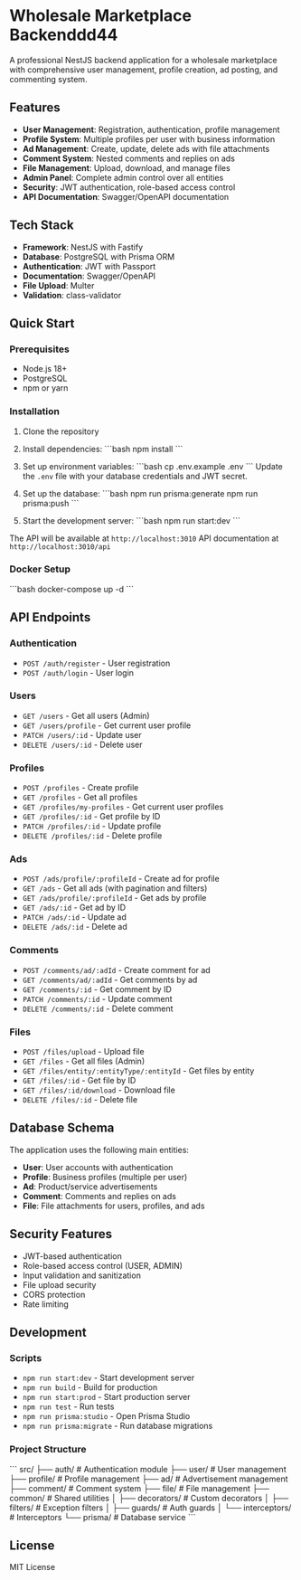 # Wholesale Marketplace Backenddd44

A professional NestJS backend application for a wholesale marketplace with comprehensive user management, profile creation, ad posting, and commenting system.

## Features

- **User Management**: Registration, authentication, profile management
- **Profile System**: Multiple profiles per user with business information
- **Ad Management**: Create, update, delete ads with file attachments
- **Comment System**: Nested comments and replies on ads
- **File Management**: Upload, download, and manage files
- **Admin Panel**: Complete admin control over all entities
- **Security**: JWT authentication, role-based access control
- **API Documentation**: Swagger/OpenAPI documentation

## Tech Stack

- **Framework**: NestJS with Fastify
- **Database**: PostgreSQL with Prisma ORM
- **Authentication**: JWT with Passport
- **Documentation**: Swagger/OpenAPI
- **File Upload**: Multer
- **Validation**: class-validator

## Quick Start

### Prerequisites

- Node.js 18+
- PostgreSQL
- npm or yarn

### Installation

1. Clone the repository
2. Install dependencies:
   \`\`\`bash
   npm install
   \`\`\`

3. Set up environment variables:
   \`\`\`bash
   cp .env.example .env
   \`\`\`
   Update the `.env` file with your database credentials and JWT secret.

4. Set up the database:
   \`\`\`bash
   npm run prisma:generate
   npm run prisma:push
   \`\`\`

5. Start the development server:
   \`\`\`bash
   npm run start:dev
   \`\`\`

The API will be available at `http://localhost:3010`
API documentation at `http://localhost:3010/api`

### Docker Setup

\`\`\`bash
docker-compose up -d
\`\`\`

## API Endpoints

### Authentication
- `POST /auth/register` - User registration
- `POST /auth/login` - User login

### Users
- `GET /users` - Get all users (Admin)
- `GET /users/profile` - Get current user profile
- `PATCH /users/:id` - Update user
- `DELETE /users/:id` - Delete user

### Profiles
- `POST /profiles` - Create profile
- `GET /profiles` - Get all profiles
- `GET /profiles/my-profiles` - Get current user profiles
- `GET /profiles/:id` - Get profile by ID
- `PATCH /profiles/:id` - Update profile
- `DELETE /profiles/:id` - Delete profile

### Ads
- `POST /ads/profile/:profileId` - Create ad for profile
- `GET /ads` - Get all ads (with pagination and filters)
- `GET /ads/profile/:profileId` - Get ads by profile
- `GET /ads/:id` - Get ad by ID
- `PATCH /ads/:id` - Update ad
- `DELETE /ads/:id` - Delete ad

### Comments
- `POST /comments/ad/:adId` - Create comment for ad
- `GET /comments/ad/:adId` - Get comments by ad
- `GET /comments/:id` - Get comment by ID
- `PATCH /comments/:id` - Update comment
- `DELETE /comments/:id` - Delete comment

### Files
- `POST /files/upload` - Upload file
- `GET /files` - Get all files (Admin)
- `GET /files/entity/:entityType/:entityId` - Get files by entity
- `GET /files/:id` - Get file by ID
- `GET /files/:id/download` - Download file
- `DELETE /files/:id` - Delete file

## Database Schema

The application uses the following main entities:

- **User**: User accounts with authentication
- **Profile**: Business profiles (multiple per user)
- **Ad**: Product/service advertisements
- **Comment**: Comments and replies on ads
- **File**: File attachments for users, profiles, and ads

## Security Features

- JWT-based authentication
- Role-based access control (USER, ADMIN)
- Input validation and sanitization
- File upload security
- CORS protection
- Rate limiting

## Development

### Scripts

- `npm run start:dev` - Start development server
- `npm run build` - Build for production
- `npm run start:prod` - Start production server
- `npm run test` - Run tests
- `npm run prisma:studio` - Open Prisma Studio
- `npm run prisma:migrate` - Run database migrations

### Project Structure

\`\`\`
src/
├── auth/           # Authentication module
├── user/           # User management
├── profile/        # Profile management
├── ad/             # Advertisement management
├── comment/        # Comment system
├── file/           # File management
├── common/         # Shared utilities
│   ├── decorators/ # Custom decorators
│   ├── filters/    # Exception filters
│   ├── guards/     # Auth guards
│   └── interceptors/ # Interceptors
└── prisma/         # Database service
\`\`\`

## License

MIT License
